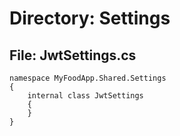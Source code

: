 # Directory: Settings

## File: JwtSettings.cs

```
namespace MyFoodApp.Shared.Settings
{
    internal class JwtSettings
    {
    }
}

```

